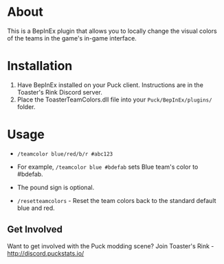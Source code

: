 ﻿# About
This is a BepInEx plugin that allows you to locally change the visual colors of the teams in the game's in-game interface. 

# Installation
1. Have BepInEx installed on your Puck client. Instructions are in the Toaster's Rink Discord server.
2. Place the ToasterTeamColors.dll file into your `Puck/BepInEx/plugins/` folder.

# Usage
- `/teamcolor blue/red/b/r #abc123`
- For example, `/teamcolor blue #bdefab` sets Blue team's color to #bdefab.
- The pound sign is optional.

- `/resetteamcolors` - Reset the team colors back to the standard default blue and red.

## Get Involved
Want to get involved with the Puck modding scene? Join Toaster's Rink - http://discord.puckstats.io/